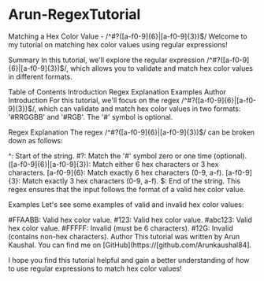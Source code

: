 # Arun-RegexTutorial

Matching a Hex Color Value - /^#?([a-f0-9]{6}|[a-f0-9]{3})$/
Welcome to my tutorial on matching hex color values using regular expressions!

Summary
In this tutorial, we'll explore the regular expression /^#?([a-f0-9]{6}|[a-f0-9]{3})$/, which allows you to validate and match hex color values in different formats.

Table of Contents
Introduction
Regex Explanation
Examples
Author
Introduction
For this tutorial, we'll focus on the regex /^#?([a-f0-9]{6}|[a-f0-9]{3})$/, which can validate and match hex color values in two formats: '#RRGGBB' and '#RGB'. The '#' symbol is optional.

Regex Explanation
The regex /^#?([a-f0-9]{6}|[a-f0-9]{3})$/ can be broken down as follows:

^: Start of the string.
#?: Match the '#' symbol zero or one time (optional).
([a-f0-9]{6}|[a-f0-9]{3}): Match either 6 hex characters or 3 hex characters.
[a-f0-9]{6}: Match exactly 6 hex characters (0-9, a-f).
[a-f0-9]{3}: Match exactly 3 hex characters (0-9, a-f).
$: End of the string.
This regex ensures that the input follows the format of a valid hex color value.

Examples
Let's see some examples of valid and invalid hex color values:

#FFAABB: Valid hex color value.
#123: Valid hex color value.
#abc123: Valid hex color value.
#FFFFF: Invalid (must be 6 characters).
#12G: Invalid (contains non-hex characters).
Author
This tutorial was written by Arun Kaushal. You can find me on [GitHub](https://[github.com/Arunkaushal84].

I hope you find this tutorial helpful and gain a better understanding of how to use regular expressions to match hex color values!

